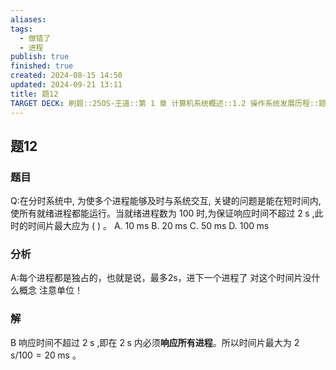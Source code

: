 ```yaml
---
aliases: 
tags:
  - 做错了
  - 进程
publish: true
finished: true
created: 2024-08-15 14:50
updated: 2024-09-21 13:11
title: 题12
TARGET DECK: 刷题::25OS-王道::第 1 章 计算机系统概述::1.2 操作系统发展历程::题12
---
```

## 题12
### 题目
Q:在分时系统中, 为使多个进程能够及时与系统交互, 关键的问题是能在短时间内, 使所有就绪进程都能运行。当就绪进程数为 100 时,为保证响应时间不超过 $2\mathrm{\;s}$ ,此时的时间片最大应为 ( ) 。
A. ${10}\mathrm{\;{ms}}$ B. ${20}\mathrm{\;{ms}}$ C. ${50}\mathrm{\;{ms}}$ D. ${100}\mathrm{\;{ms}}$
### 分析
A:每个进程都是独占的，也就是说，最多2s，进下一个进程了
对这个时间片没什么概念
注意单位！
### 解
B
响应时间不超过 $2\mathrm{\;s}$ ,即在 $2\mathrm{\;s}$ 内必须**响应所有进程**。所以时间片最大为 $2\mathrm{\;s}/{100} = {20}\mathrm{\;{ms}}$ 。
<!--ID: 1724147519652-->
